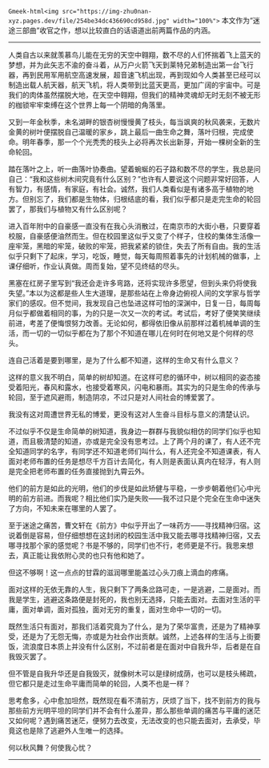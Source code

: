`Gmeek-html<img src="https://img-zhu0nan-xyz.pages.dev/file/254be34dc436690cd958d.jpg" width="100%">`
本文作为“迷途三部曲”收官之作，想以比较直白的话语道出前两篇作品的内涵。

---

人类自古以来就羡慕鸟儿能在无穷的天空中翱翔，数不尽的人们怀揣着飞上蓝天的梦想，并为此矢志不渝的奋斗着，从万户火箭飞天到莱特兄弟制造出第一台飞行器，再到民用军用航空高速发展，超音速飞机出现，再到现如今人类甚至已经可以制造出载人航天器，航天飞机，将人类带到比蓝天更高，更加广阔的宇宙中。可是我们的肉体虽然摆脱大地，在天空中翱翔，但我们的精神灵魂却无时无刻不被无形的枷锁牢牢束缚在这个世界上每一个阴暗的角落里。

又到一年金秋季，未名湖畔的银杏树慢慢黄了枝头，每当飒爽的秋风袭来，无数片金黄的树叶便摆脱自己温暖的家乡，跳上最后一曲生命之舞，落叶归根，完成使命。明年春季，那一个个光秃秃的枝头上必将再次长出新芽，开始一棵树全新的生命轮回。

踏在落叶之上，听一曲落叶协奏曲。望着蜿蜒的石子路和数不尽的学生，我总是问自己：“我和这些树木间究竟有什么区别？”也许有人要说这个问题非常好回答，人有智力，有感情，有家庭，有社会。诚然，我们人类看似是有诸多高于植物的地方。但别忘了，我们都是生物体，归根结底的看，我们似乎都只是走完生命的轮回罢了，那我们与植物又有什么区别呢？

进入百年附中的自豪感一直没有在我心头消散过，在南京市的大街小巷，只要穿着校服，自豪感便油然而生。但在校园里这似乎又变了个样子，住校的集体生活像一座牢笼，黑暗的牢笼，破败的牢笼，把我紧紧的锁住，失去了所有自由。我的生活似乎只剩下了起床，学习，吃饭，睡觉，每天每周照着事先的计划机械的做事，上课仔细听，作业认真做。周而复始，望不见终结的尽头。

黑塞在红房子里写到“我还会走许多弯路，还将实现许多愿望，但到头来仍将使我失望。”本以为这都是些人生大道理，是那些站在上帝身边俯视人间的文学家与哲学家们的感叹。但不觉间，我发现自己也坠进这样可怕的深渊中，日复一日，每周每月似乎都做着相同的事，为的只是一次又一次的考试。考试后，考好了便笑笑继续前进，考差了便悔恨努力改善。无论如何，都得依旧像从前那样过着机械单调的生活，而一切的一切似乎都在为了那个不知道在哪儿在何时在何地又是个何样的尽头。

连自己活着是要到哪里，是为了什么都不知道，这样的生命又有什么意义？

这样的意义我不明白，简单的树却知道。在这样可悲的循环中，树以相同的姿态接受着阳光，春风和露水，也接受着寒风，闪电和暴雨。其实为的只是生命的传承与轮回，至于遮风避雨，制造阴凉，不过只是对人间社会的博爱罢了。

我没有这对周遭世界无私的博爱，更没有这对人生奋斗目标与意义的清楚认识。

不过似乎不仅是生命简单的树知道，我身边一群群与我貌似相仿的同学们似乎也知道，而且极清楚的知道，亦或是完全没有思考过。上了两个月的课了，有人还不完全知道同学的名字，有同学还不知道老师们叫什么，有人还完全不知道课表，有人面对老师布置的任务是想尽千方百计去简化，有人则是表面认真内在轻浮，有人则是完全把老师布置的任务直接抛到九霄云外。

他们的前方是如此的光明，他们的步伐是如此矫健与平稳，一步步朝着他们心中光明的前方前进。而我呢？相比他们实乃是失败——我不过只是个完全在生命中迷失了方向，不知未来在哪里的人罢了。

至于迷途之痛苦，曹文轩在《前方》中似乎开出了一味药方——寻找精神归宿。这说着倒是容易，但仔细想想在这封闭的校园生活中我又能去哪寻找精神归宿，又去哪寻找那个家的感觉呢？书是不够的，同学们也不行，老师更是不行。我思来想去，真正能让我依附心灵的也只有他和她了。

但这不够啊！这一点点的甘霖的滋润哪里能盖过心头刀痕上滴血的疼痛。

面对这样的无依无靠的人生，我只剩下了两条岔路可走，一是逃避，二是面对。而我是学生，逃避这条路便是封死的，我也别无选择，只能去面对。去面对生活的平庸，面对单调，面对孤独，面对无穷的重复，面对生命中一切的一切。

既然生活只有面对，那我们活着究竟为了什么，是为了荣华富贵，还是为了精神享受，还是为了无怨无悔，亦或是为社会作出贡献。诚然，上述各样的生活与上街要饭，流浪度日本质上并没有什么区别，不过前者是在面对中自我升华，后者是在自我毁灭罢了。

但不管是自我升华还是自我毁灭，就像树木可以是绿树成荫，也可以是枝头稀疏，但它都只是走过生命平庸而简单的轮回，人类不也是一样？

思考愈多，心中愈加坦然，既然现在看不清前方，厌烦了当下，找不到前方的我与那些前方光明平坦的同学们并不会有什么差异，那么那些单调的痛苦与平庸的迷茫又如何呢？遇到痛苦迷茫，便努力去改变，无法改变的也只能去面对，去承受，毕竟这也是除了逃避外人生唯一的选择。

何以秋风舞？何使我心忧？​​​​

---

<!-- ##{"timestamp":1511280000}## -->


